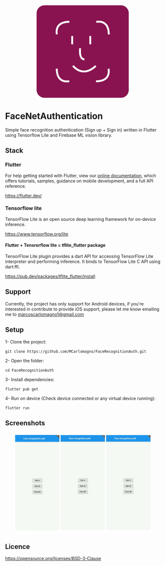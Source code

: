 <div align="center">
<img src="https://raw.githubusercontent.com/MCarlomagno/assets/master/FaceNetAuthentication-Logo.png" alt="Screenshot 1" width="300"/>
</div>

# FaceNetAuthentication

Simple face recognition authentication (Sign up + Sign in) written in Flutter using Tensorflow Lite and Firebase ML vision library.

## Stack

### Flutter
For help getting started with Flutter, view our
[online documentation](https://flutter.dev/docs), which offers tutorials,
samples, guidance on mobile development, and a full API reference.

https://flutter.dev/

### Tensorflow lite
TensorFlow Lite is an open source deep learning framework for on-device inference.

https://www.tensorflow.org/lite

#### Flutter + Tensrorflow lite = tflite_flutter package 
TensorFlow Lite plugin provides a dart API for accessing TensorFlow Lite interpreter and performing inference. It binds to TensorFlow Lite C API using dart:ffi.

https://pub.dev/packages/tflite_flutter/install

## Support
Currently, the project has only support for Android  devices, if you're interested in contribute to provide iOS support, please let me know emailing me to marcoscarlomagno1@gmail.com

## Setup

1- Clone the project:

```
git clone https://github.com/MCarlomagno/FaceRecognitionAuth.git
```
2- Open the folder:

```
cd FaceRecognitionAuth
```
3- Install dependencies:

```
flutter pub get
```
4- Run on device (Check device connected or any virtual device running):

```
flutter run
```

## Screenshots
<div align="center">
  <img src="https://raw.githubusercontent.com/MCarlomagno/assets/master/face-recog-auth-process.gif" alt="Face recognition auth"/>
</div>

## Licence

https://opensource.org/licenses/BSD-3-Clause




